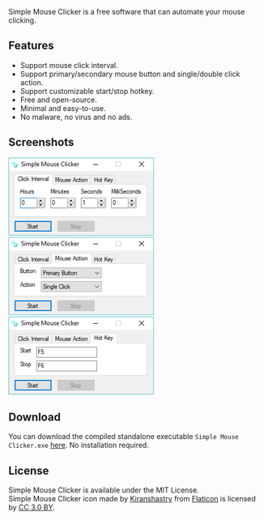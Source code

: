 Simple Mouse Clicker is a free software that can automate your mouse clicking.

## Features
- Support mouse click interval.
- Support primary/secondary mouse button and single/double click action.
- Support customizable start/stop hotkey.
- Free and open-source.
- Minimal and easy-to-use.
- No malware, no virus and no ads.

## Screenshots
![Simple Mouse Clicker Screenshots 1](img/Simple_Mouse_Clicker_Screenshot_1.png) 
![Simple Mouse Clicker Screenshots 2](img/Simple_Mouse_Clicker_Screenshot_2.png) 
![Simple Mouse Clicker Screenshots 3](img/Simple_Mouse_Clicker_Screenshot_3.png)

## Download
You can download the compiled standalone executable `Simple Mouse Clicker.exe` [here](https://github.com/chaohershi/simplemouseclicker/releases). No installation required.

## License
Simple Mouse Clicker is available under the MIT License.  
Simple Mouse Clicker icon made by [Kiranshastry](https://www.flaticon.com/authors/kiranshastry) from [Flaticon](https://www.flaticon.com/free-icon/cursor_876016) is licensed by [CC 3.0 BY](https://creativecommons.org/licenses/by/3.0/).
